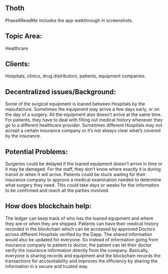 ## Thoth
Phase6ReadMe includes the app walkthrough in screenshots. 

## Topic Area: 
Healthcare

## Clients: 
Hospitals, clinics, drug distributors, patients, equipment companies.

## Decentralized issues/Background: 
Some of the surgical equipment is loaned between Hospitals by the manufacture. Sometimes the equipment may arrive a few days early, or on the day of a surgery. All the equipment also doesn’t arrive at the same time. For patients, they have to deal with filling out medical history whenever they go to a different healthcare provider. Sometimes different Hospitals may not accept a certain insurance company or it’s not always clear what’s covered by the insurance.

## Potential Problems: 
Surgeries could be delayed if the loaned equipment doesn’t arrive in time or it may be damaged. For the staff, they don’t know where exactly it is during transit or when it will arrive. Patients could be stuck waiting for their insurance company to approve a medical examination needed to determine what surgery they need. This could take days or weeks for the information to be confirmed and reach all the parties involved.

## How does blockchain help: 
The ledger can keep track of who has the loaned equipment and where they are or when they are shipped. Patients can have their medical history recorded in the blockchain which can be accessed by approved Doctors across different Hospitals verified by the Dapp. The shared information would also be updated for everyone. So instead of information going from insurance company to patient to doctor, the patient can let their doctor verify the insurance information directly from the company. Basically, everyone is sharing records and equipment and the blockchain records the transactions for accountability and improves the efficiency by sharing the information in a secure and trusted way.
